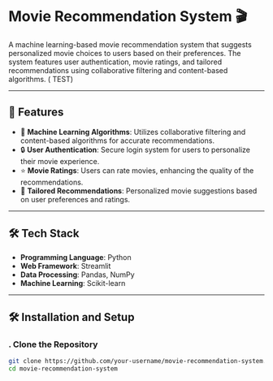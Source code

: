 # Movie Recommendation System 🎬

A machine learning-based movie recommendation system that suggests personalized movie choices to users based on their preferences. The system features user authentication, movie ratings, and tailored recommendations using collaborative filtering and content-based algorithms. ( TEST)

---

## 🚀 Features

- 🤖 **Machine Learning Algorithms**: Utilizes collaborative filtering and content-based algorithms for accurate recommendations.
- 🔒 **User Authentication**: Secure login system for users to personalize their movie experience.
- ⭐ **Movie Ratings**: Users can rate movies, enhancing the quality of the recommendations.
- 🎥 **Tailored Recommendations**: Personalized movie suggestions based on user preferences and ratings.

---

## 🛠️ Tech Stack

- **Programming Language**: Python  
- **Web Framework**: Streamlit  
- **Data Processing**: Pandas, NumPy  
- **Machine Learning**: Scikit-learn  

---

## 🛠️ Installation and Setup

### . Clone the Repository
```bash
git clone https://github.com/your-username/movie-recommendation-system.git
cd movie-recommendation-system
